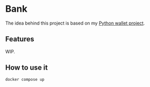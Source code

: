 # Bank

The idea behind this project is based on my
[Python wallet project](https://github.com/mrroot5/django-atomic-transactions).

## Features

WIP.

## How to use it

```shell
docker compose up
```
